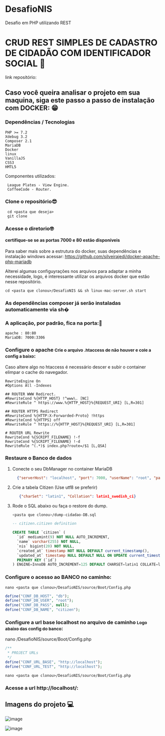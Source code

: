 # DesafioNIS
Desafio em PHP utilizando REST

# CRUD REST SIMPLES DE CADASTRO DE CIDADÃO COM IDENTIFICADOR SOCIAL 📝
link repositório: 

## Caso você queira analisar o projeto em sua maquina, siga este passo a passo de instalação com DOCKER: 😁


<h3>Dependências / Tecnologias</h3>

```
PHP >= 7.2
Xdebug 3.2
Composer 2.1
MariaDB
Docker
linux
VanillaJS
CSS3
HMTL5
```

<p>Componentes utilizados:</p>

``` 
 League Plates - View Engine.
 CoffeeCode - Router.
```

### Clone o repositório😎

```
 cd <pasta que deseja>
 git clone 
```

### Acesse o diretorio🤓
#### certifique-se se as portas 7000 e 80 estão disponíveis
Para saber mais sobre a estrutura do docker, suas dependências e instalação windows acessar: https://github.com/silveirajedi/docker-apache-php-mariadb

 Alterei algumas configuyrações nos arquivos para adaptar a minha necessidade, logo, é interessante utilizar os arquivos docker que estão nesse repositório.
```
cd <pasta que clonou>/DesafioNIS && sh linux-mac-server.sh start 
```

### As dependências composer já serão instaladas automaticamente via sh�


### A aplicação, por padrão, fica na porta:🤗
```
apache : 80:80
MariaDB: 7000:3306
```

### Configure o apache <small>Crie o arquivo .htaccess de não houver e cole a config a baixo</small>:

Caso altere algo no htaccess é necessário descer e subir o container elimpar o cache do navegador.

```htaccess
RewriteEngine On
#Options All -Indexes

## ROUTER WWW Redirect.
#RewriteCond %{HTTP_HOST} !^www\. [NC]
#RewriteRule ^ https://www.%{HTTP_HOST}%{REQUEST_URI} [L,R=301]

## ROUTER HTTPS Redirect
#RewriteCond %{HTTP:X-Forwarded-Proto} !https
#RewriteCond %{HTTPS} off
#RewriteRule ^ https://%{HTTP_HOST}%{REQUEST_URI} [L,R=301]

# ROUTER URL Rewrite
RewriteCond %{SCRIPT_FILENAME} !-f
RewriteCond %{SCRIPT_FILENAME} !-d
RewriteRule ^(.*)$ index.php?route=/$1 [L,QSA]
```



### Restaure o Banco de dados
<ol>
 <li>
   Conecte o seu DbManager no container MariaDB
 </li>
 
 ```json
   {"serverHost": "localhost", "port": 7000, "userName": "root", "password": ""}
  ```
 
 <li>
  Crie a tabela Citizen (Use utf8 se preferir)
 </li>
 
```json
   {"charSet": "latin1", "Collation": latin1_swedish_ci}
  ```
 
 <li>
  Rode o SQL abaixo ou faça o restore do dump.
 </li>
 
  ```sh
 <pasta que clonou>/dump-cidadao-DB.sql
 ```
  ```sql
  -- citizen.citizen definition

  CREATE TABLE `citizen` (
    `id` mediumint(9) NOT NULL AUTO_INCREMENT,
    `name` varchar(255) NOT NULL,
    `nis` bigint(20) NOT NULL,
    `created_at` timestamp NOT NULL DEFAULT current_timestamp(),
    `updated_at` timestamp NULL DEFAULT NULL ON UPDATE current_timestamp(),
    PRIMARY KEY (`id`)
  ) ENGINE=InnoDB AUTO_INCREMENT=125 DEFAULT CHARSET=latin1 COLLATE=latin1_swedish_ci;
 ```

</ol>


### Configure o acesso ao BANCO no caminho:
```
nano <pasta que clonou>/DesafioNIS/source/Boot/Config.php
```
```php
define("CONF_DB_HOST", "db");
define("CONF_DB_USER", "root");
define("CONF_DB_PASS", null);
define("CONF_DB_NAME", "citizen");
```


### Configure a url base localhost no arquivo de caminho <small>Logo abaixo das config do banco</small>:
nano <pasta que clonou>/DesafioNIS/source/Boot/Config.php

```php
/**
 * PROJECT URLs
 */
define("CONF_URL_BASE", "http://localhost");
define("CONF_URL_TEST", "http://localhost"); 
```


```
nano <pasta que clonou>/DesafioNIS/source/Boot/Config.php
```
### Acesse a url http://localhost/:

## Imagens do projeto 💻
![image](https://github.com/LuizEscobarC/DesafioNIS/assets/54407649/9e73b134-9955-4069-800e-8d3f1823203a)

![image](https://github.com/LuizEscobarC/DesafioNIS/assets/54407649/dc0481c6-d2a5-4d03-8b19-d55cd79e2169)



